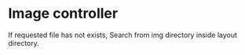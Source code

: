 Image controller
===

If requested file has not exists, Search from img directory inside layout directory.
